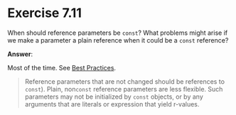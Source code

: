 # Exercise 7.11

When should reference parameters be `const`? What problems might arise if we make a parameter a plain reference when it could be a `const` reference?

**Answer**:

Most of the time. See [Best Practices](BestPractices.md).

> Reference parameters that are not changed should be references to `const`). Plain, non`const` reference parameters are less flexible. Such parameters may not be initialized by `const` objects, or by any arguments that are literals or expression that yield r-values.